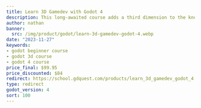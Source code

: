 ```yaml
---
title: Learn 3D Gamedev with Godot 4
description: This long-awaited course adds a third dimension to the knowledge you pick up in Learn 2D Gamedev. By the end of it, you will have the skills to build your own 3D game.
author: nathan
banner:
  src: /img/product/godot/learn-3d-gamedev-godot-4.webp
date: "2023-11-27"
keywords:
- godot beginner course
- godot 3d course
- godot 4 course
price_final: $99.95
price_discounted: $84
redirect: https://school.gdquest.com/products/learn_3d_gamedev_godot_4
type: redirect
godot_version: 4
sort: 100
---
```

